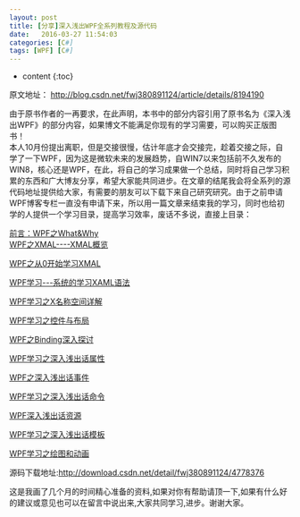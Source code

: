 ```yaml
---
layout: post
title: [分享]深入浅出WPF全系列教程及源代码
date:   2016-03-27 11:54:03
categories: [C#]
tags: [WPF] [C#]
---
```


* content
{:toc}

原文地址： http://blog.csdn.net/fwj380891124/article/details/8194190   


由于原书作者的一再要求，在此声明，本书中的部分内容引用了原书名为《深入浅出WPF》的部分内容，如果博文不能满足你现有的学习需要，可以购买正版图书！   
本人10月份提出离职，但是交接很慢，估计年底才会交接完，趁着交接之际，自学了一下WPF，因为这是微软未来的发展趋势，自WIN7以来包括前不久发布的WIN8，核心还是WPF，在此，将自己的学习成果做一个总结，同时将自己学习积累的东西和广大博友分享，希望大家能共同进步。在文章的结尾我会将全系列的源代码地址提供给大家，有需要的朋友可以下载下来自己研究研究。由于之前申请WPF博客专栏一直没有申请下来，所以用一篇文章来结束我的学习，同时也给初学的人提供一个学习目录，提高学习效率，废话不多说，直接上目录：     

<a target="_blank" href="http://blog.csdn.net/fwj380891124/article/details/8083854">前言：WPF之What&amp;Why</a>   
<a target="_blank" href="http://blog.csdn.net/fwj380891124/article/details/8085458">WPF之XMAL----XMAL概览</a>   

<a target="_blank" href="http://blog.csdn.net/fwj380891124/article/details/8088233">WPF之从0开始学习XMAL</a>   

<a target="_blank" href="http://blog.csdn.net/fwj380891124/article/details/8093001">WPF学习---系统的学习XAML语法</a>   

<a target="_blank" href="http://blog.csdn.net/fwj380891124/article/details/8098742">WPF学习之X名称空间详解</a>   

<a target="_blank" href="http://blog.csdn.net/fwj380891124/article/details/8102884">WPF学习之控件与布局</a>   

<a target="_blank" href="http://blog.csdn.net/fwj380891124/article/details/8107646">WPF之Binding深入探讨</a>   

<a target="_blank" href="http://blog.csdn.net/fwj380891124/article/details/8131080">WPF学习之深入浅出话属性</a>   

<a target="_blank" href="http://blog.csdn.net/fwj380891124/article/details/8139260">WPF之深入浅出话事件</a>   

<a target="_blank" href="http://blog.csdn.net/fwj380891124/article/details/8148852">WPF学习之深入浅出话命令</a>   

<a target="_blank" href="http://blog.csdn.net/fwj380891124/article/details/8153229">WPF深入浅出话资源</a>   

<a target="_blank" href="http://blog.csdn.net/fwj380891124/article/details/8161024">WPF学习之深入浅出话模板</a>   

<a target="_blank" href="http://blog.csdn.net/fwj380891124/article/details/8177125">WPF学习之绘图和动画</a>   



源码下载地址:<a target="_blank" href="http://download.csdn.net/detail/fwj380891124/4778376">http://download.csdn.net/detail/fwj380891124/4778376</a>   


这是我画了几个月的时间精心准备的资料,如果对你有帮助请顶一下,如果有什么好的建议或意见也可以在留言中说出来,大家共同学习,进步。谢谢大家。   




